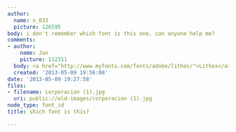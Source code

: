 ```yaml
---
author:
  name: x_033
  picture: 126595
body: i don't remember which font is this one. can anyone help me?
comments:
- author:
    name: Jan
    picture: 112311
  body: <a href="http://www.myfonts.com/fonts/adobe/lithos/">Lithos</a>.
  created: '2013-05-09 19:56:08'
date: '2013-05-09 19:27:58'
files:
- filename: corporacion (1).jpg
  uri: public://old-images/corporacion (1).jpg
node_type: font_id
title: shich font is this?

---
```

